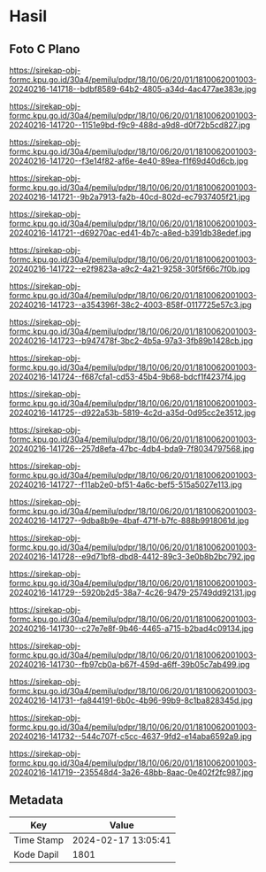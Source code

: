 # Hasil

## Foto C Plano

https://sirekap-obj-formc.kpu.go.id/30a4/pemilu/pdpr/18/10/06/20/01/1810062001003-20240216-141718--bdbf8589-64b2-4805-a34d-4ac477ae383e.jpg

https://sirekap-obj-formc.kpu.go.id/30a4/pemilu/pdpr/18/10/06/20/01/1810062001003-20240216-141720--1151e9bd-f9c9-488d-a9d8-d0f72b5cd827.jpg

https://sirekap-obj-formc.kpu.go.id/30a4/pemilu/pdpr/18/10/06/20/01/1810062001003-20240216-141720--f3e14f82-af6e-4e40-89ea-f1f69d40d6cb.jpg

https://sirekap-obj-formc.kpu.go.id/30a4/pemilu/pdpr/18/10/06/20/01/1810062001003-20240216-141721--9b2a7913-fa2b-40cd-802d-ec7937405f21.jpg

https://sirekap-obj-formc.kpu.go.id/30a4/pemilu/pdpr/18/10/06/20/01/1810062001003-20240216-141721--d69270ac-ed41-4b7c-a8ed-b391db38edef.jpg

https://sirekap-obj-formc.kpu.go.id/30a4/pemilu/pdpr/18/10/06/20/01/1810062001003-20240216-141722--e2f9823a-a9c2-4a21-9258-30f5f66c7f0b.jpg

https://sirekap-obj-formc.kpu.go.id/30a4/pemilu/pdpr/18/10/06/20/01/1810062001003-20240216-141723--a354396f-38c2-4003-858f-0117725e57c3.jpg

https://sirekap-obj-formc.kpu.go.id/30a4/pemilu/pdpr/18/10/06/20/01/1810062001003-20240216-141723--b947478f-3bc2-4b5a-97a3-3fb89b1428cb.jpg

https://sirekap-obj-formc.kpu.go.id/30a4/pemilu/pdpr/18/10/06/20/01/1810062001003-20240216-141724--f687cfa1-cd53-45b4-9b68-bdcf1f4237f4.jpg

https://sirekap-obj-formc.kpu.go.id/30a4/pemilu/pdpr/18/10/06/20/01/1810062001003-20240216-141725--d922a53b-5819-4c2d-a35d-0d95cc2e3512.jpg

https://sirekap-obj-formc.kpu.go.id/30a4/pemilu/pdpr/18/10/06/20/01/1810062001003-20240216-141726--257d8efa-47bc-4db4-bda9-7f8034797568.jpg

https://sirekap-obj-formc.kpu.go.id/30a4/pemilu/pdpr/18/10/06/20/01/1810062001003-20240216-141727--f11ab2e0-bf51-4a6c-bef5-515a5027e113.jpg

https://sirekap-obj-formc.kpu.go.id/30a4/pemilu/pdpr/18/10/06/20/01/1810062001003-20240216-141727--9dba8b9e-4baf-471f-b7fc-888b9918061d.jpg

https://sirekap-obj-formc.kpu.go.id/30a4/pemilu/pdpr/18/10/06/20/01/1810062001003-20240216-141728--e9d71bf8-dbd8-4412-89c3-3e0b8b2bc792.jpg

https://sirekap-obj-formc.kpu.go.id/30a4/pemilu/pdpr/18/10/06/20/01/1810062001003-20240216-141729--5920b2d5-38a7-4c26-9479-25749dd92131.jpg

https://sirekap-obj-formc.kpu.go.id/30a4/pemilu/pdpr/18/10/06/20/01/1810062001003-20240216-141730--c27e7e8f-9b46-4465-a715-b2bad4c09134.jpg

https://sirekap-obj-formc.kpu.go.id/30a4/pemilu/pdpr/18/10/06/20/01/1810062001003-20240216-141730--fb97cb0a-b67f-459d-a6ff-39b05c7ab499.jpg

https://sirekap-obj-formc.kpu.go.id/30a4/pemilu/pdpr/18/10/06/20/01/1810062001003-20240216-141731--fa844191-6b0c-4b96-99b9-8c1ba828345d.jpg

https://sirekap-obj-formc.kpu.go.id/30a4/pemilu/pdpr/18/10/06/20/01/1810062001003-20240216-141732--544c707f-c5cc-4637-9fd2-e14aba6592a9.jpg

https://sirekap-obj-formc.kpu.go.id/30a4/pemilu/pdpr/18/10/06/20/01/1810062001003-20240216-141719--235548d4-3a26-48bb-8aac-0e402f2fc987.jpg


## Metadata

| Key        | Value               |
| ---------- | ------------------- |
| Time Stamp | 2024-02-17 13:05:41 |
| Kode Dapil | 1801                |



